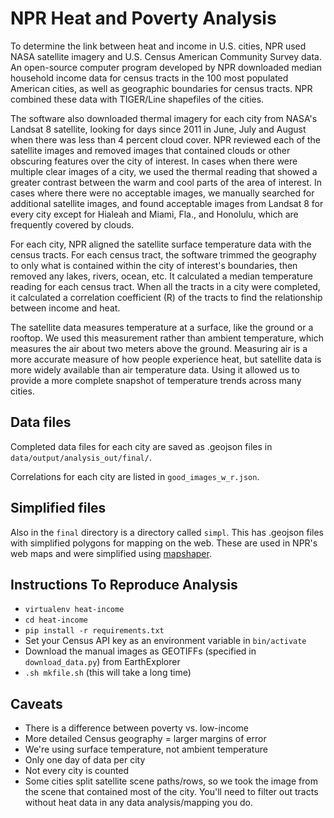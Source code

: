 # NPR Heat and Poverty Analysis

To determine the link between heat and income in U.S. cities, NPR used NASA satellite imagery and U.S. Census American Community Survey data. An open-source computer program developed by NPR downloaded median household income data for census tracts in the 100 most populated American cities, as well as geographic boundaries for census tracts. NPR combined these data with TIGER/Line shapefiles of the cities.

The software also downloaded thermal imagery for each city from NASA's Landsat 8 satellite, looking for days since 2011 in June, July and August when there was less than 4 percent cloud cover. NPR reviewed each of the satellite images and removed images that contained clouds or other obscuring features over the city of interest. In cases when there were multiple clear images of a city, we used the thermal reading that showed a greater contrast between the warm and cool parts of the area of interest. In cases where there were no acceptable images, we manually searched for additional satellite images, and found acceptable images from Landsat 8 for every city except for Hialeah and Miami, Fla., and Honolulu, which are frequently covered by clouds.

For each city, NPR aligned the satellite surface temperature data with the census tracts. For each census tract, the software trimmed the geography to only what is contained within the city of interest's boundaries, then removed any lakes, rivers, ocean, etc. It calculated a median temperature reading for each census tract. When all the tracts in a city were completed, it calculated a correlation coefficient (R) of the tracts to find the relationship between income and heat.

The satellite data measures temperature at a surface, like the ground or a rooftop. We used this measurement rather than ambient temperature, which measures the air about two meters above the ground. Measuring air is a more accurate measure of how people experience heat, but satellite data is more widely available than air temperature data. Using it allowed us to provide a more complete snapshot of temperature trends across many cities.

## Data files

Completed data files for each city are saved as .geojson files in `data/output/analysis_out/final/`.

Correlations for each city are listed in `good_images_w_r.json`.

## Simplified files

Also in the `final` directory is a directory called `simpl`. This has .geojson files with simplified polygons for mapping on the web. These are used in NPR's web maps and were simplified using [mapshaper](https://github.com/mbloch/mapshaper).


## Instructions To Reproduce Analysis

- `virtualenv heat-income`
- `cd heat-income`
- `pip install -r requirements.txt`
- Set your Census API key as an environment variable in `bin/activate`
- Download the manual images as GEOTIFFs (specified in `download_data.py`) from EarthExplorer
- `.sh mkfile.sh` (this will take a long time)

## Caveats
- There is a difference between poverty vs. low-income
- More detailed Census geography = larger margins of error
- We're using surface temperature, not ambient temperature
- Only one day of data per city
- Not every city is counted
- Some cities split satellite scene paths/rows, so we took the image from the scene that contained most of the city. You'll need to filter out tracts without heat data in any data analysis/mapping you do.